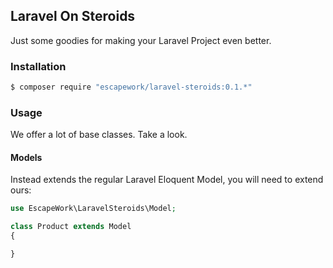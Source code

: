 ## Laravel On Steroids

Just some goodies for making your Laravel Project even better.

### Installation

```sh
$ composer require "escapework/laravel-steroids:0.1.*"
```

### Usage

We offer a lot of base classes. Take a look.

#### Models

Instead extends the regular Laravel Eloquent Model, you will need to extend ours:

```php
use EscapeWork\LaravelSteroids\Model;

class Product extends Model
{

}
```

